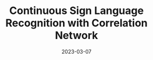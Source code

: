 ---
# Documentation: https://wowchemy.com/docs/managing-content/

title: 'Continuous Sign Language Recognition with Correlation Network'
subtitle: ''
summary: ''
authors:
- Lianyu Hu 
- Liqing Gao
- Zekang liu
- wei Feng
author_notes:
- "First Author"
tags: []
categories: []
date: '2023-03-07'
lastmod: 2022-03-07T19:11:29+08:00
featured: false
draft: false

# Featured image
# To use, add an image named `featured.jpg/png` to your page's folder.
# Focal points: Smart, Center, TopLeft, Top, TopRight, Left, Right, BottomLeft, Bottom, BottomRight.
image:
  caption: ''
  focal_point: ''
  preview_only: false
url_pdf: https://arxiv.org/pdf/2303.03202.pdf
url_code: https://github.com/hulianyuyy/CorrNet

# Projects (optional).
#   Associate this post with one or more of your projects.
#   Simply enter your project's folder or file name without extension.
#   E.g. `projects = ["internal-project"]` references `content/project/deep-learning/index.md`.
#   Otherwise, set `projects = []`.
projects: []
publishDate: '2022-03-07T11:11:27.901116Z'
publication_types:
- '1'
abstract: ''
publication: '*CVPR 2023*'
---